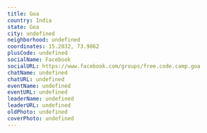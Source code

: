 ```yaml
---
title: Goa
country: India
state: Goa
city: undefined
neighborhood: undefined
coordinates: 15.2832, 73.9862
plusCode: undefined
socialName: Facebook
socialURL: https://www.facebook.com/groups/free.code.camp.goa
chatName: undefined
chatURL: undefined
eventName: undefined
eventURL: undefined
leaderName: undefined
leaderURL: undefined
oldPhoto: undefined
coverPhoto: undefined
---
```

